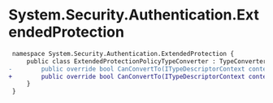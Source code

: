 # System.Security.Authentication.ExtendedProtection

``` diff
 namespace System.Security.Authentication.ExtendedProtection {
     public class ExtendedProtectionPolicyTypeConverter : TypeConverter {
-        public override bool CanConvertTo(ITypeDescriptorContext context, Type destinationType);
+        public override bool CanConvertTo(ITypeDescriptorContext context, [NotNullWhenAttribute(true)] Type destinationType);
     }
 }
```

